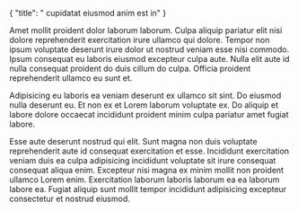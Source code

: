 {
  "title": " cupidatat eiusmod anim est in"
}

Amet mollit proident dolor laborum laborum. Culpa aliquip pariatur elit nisi dolore reprehenderit exercitation irure ullamco qui dolore. Tempor non ipsum voluptate deserunt irure dolor ut nostrud veniam esse nisi commodo. Ipsum consequat eu laboris eiusmod excepteur culpa aute. Nulla elit aute id nulla consequat proident do duis cillum do culpa. Officia proident reprehenderit ullamco eu sunt et.

Adipisicing eu laboris ea veniam deserunt ex ullamco sit sint. Do eiusmod nulla deserunt eu. Et non ex et Lorem laborum voluptate ex. Do aliquip et labore dolore occaecat incididunt proident minim culpa pariatur amet fugiat labore.

Esse aute deserunt nostrud qui elit. Sunt magna non duis voluptate reprehenderit aute id consequat exercitation et esse. Incididunt exercitation veniam duis ea culpa adipisicing incididunt voluptate sit irure consequat consequat aliqua enim. Excepteur nisi magna ex minim mollit non proident ullamco Lorem enim. Exercitation laborum laboris laborum ea ea laborum labore ea. Fugiat aliquip sunt mollit tempor incididunt adipisicing excepteur consectetur et nostrud eiusmod.
